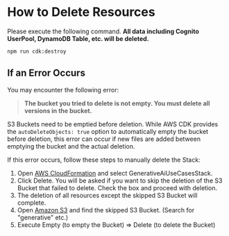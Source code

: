 # How to Delete Resources

Please execute the following command. **All data including Cognito UserPool, DynamoDB Table, etc. will be deleted.**

```bash
npm run cdk:destroy
```

## If an Error Occurs

You may encounter the following error:

> **The bucket you tried to delete is not empty. You must delete all versions in the bucket.**

S3 Buckets need to be emptied before deletion. While AWS CDK provides the `autoDeleteObjects: true` option to automatically empty the bucket before deletion, this error can occur if new files are added between emptying the bucket and the actual deletion.

If this error occurs, follow these steps to manually delete the Stack:

1. Open [AWS CloudFormation](https://console.aws.amazon.com/cloudformation/home) and select GenerativeAiUseCasesStack.
2. Click Delete. You will be asked if you want to skip the deletion of the S3 Bucket that failed to delete. Check the box and proceed with deletion.
3. The deletion of all resources except the skipped S3 Bucket will complete.
4. Open [Amazon S3](https://s3.console.aws.amazon.com/s3/home) and find the skipped S3 Bucket. (Search for "generative" etc.)
5. Execute Empty (to empty the Bucket) => Delete (to delete the Bucket)
